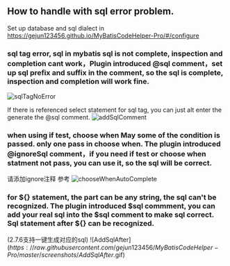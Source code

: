 ## How to handle with sql error problem.

Set up database and sql dialect in https://gejun123456.github.io/MyBatisCodeHelper-Pro/#/configure


### sql tag error, sql in mybatis sql is not complete, inspection and completion cant work，Plugin introduced @sql comment，set up sql prefix and suffix in the comment, so the sql is complete, inspection and completion will work fine.

![sqlTagNoError](https://raw.githubusercontent.com/gejun123456/MyBatisCodeHelper-Pro/master/screenshots/sqlTagNoError.gif)

If there is referenced select statement for sql tag, you can just alt enter the generate the @sql comment.
![addSqlComment](https://raw.githubusercontent.com/gejun123456/MyBatisCodeHelper-Pro/master/screenshots/addSqlComment.gif)

### when using if test, choose when May some of the condition is passed. only one pass in choose when. The plugin introduced @ignoreSql comment，if you need if test or choose when statment not pass, you can use it, so the sql will be correct.

请添加ignore注释 参考
![chooseWhenAutoComplete](https://raw.githubusercontent.com/gejun123456/MyBatisCodeHelper-Pro/master/screenshots/chooseWhenAutoComplete.gif)

### for ${} statement, the part can be any string, the sql can't be recognized. The plugin introduced $sql commment, you can add your real sql into the $sql comment to make sql correct. Sql statement after ${} can be recognized.

(2.7.6支持一键生成对应的sql)
![AddSqlAfter$](https://raw.githubusercontent.com/gejun123456/MyBatisCodeHelper-Pro/master/screenshots/AddSqlAfter$.gif)
